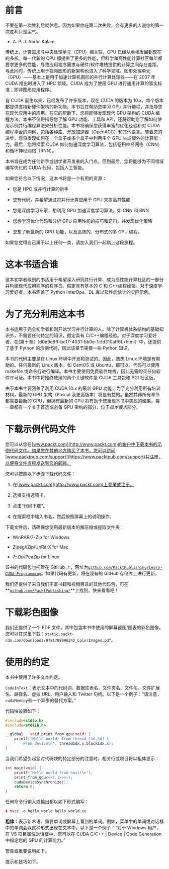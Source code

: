 # 前言

不要在第一次胜利后就休息。因为如果你在第二次失败，会有更多的人说你的第一次胜利只是运气。

- A. P. J. Abdul Kalam

传统上，计算需求与中央处理单元（CPU）相关联，CPU 已经从单核发展到现在的多核。每一代新的 CPU 都提供了更多的性能，但科学和高性能计算社区每年都要求更多的性能，导致应用程序需求与硬件/软件堆栈提供的计算之间存在差距。与此同时，传统上用于视频图形的新架构也进入了科学领域。图形处理单元（GPU）——基本上是用于加速计算机图形的并行计算处理器——在 2007 年 CUDA 推出时进入了 HPC 领域。CUDA 成为了使用 GPU 进行通用计算的事实标准；即非图形应用程序。

自 CUDA 诞生以来，已经发布了许多版本，现在 CUDA 的版本为 10.x。每个版本都提供支持新硬件架构的新功能。本书旨在帮助您学习 GPU 并行编程，并指导您在现代应用中的应用。在它的帮助下，您将能够发现现代 GPU 架构的 CUDA 编程方法。本书不仅将指导您了解 GPU 功能、工具和 API，还将帮助您了解如何使用示例并行编程算法来分析性能。本书将确保您获得丰富的优化经验和对 CUDA 编程平台的洞察，包括各种库、开放加速器（OpenACC）和其他语言。随着您的进步，您将发现如何在一个盒子或多个盒子中利用多个 GPU 生成额外的计算能力。最后，您将探索 CUDA 如何加速深度学习算法，包括卷积神经网络（CNN）和循环神经网络（RNN）。

本书旨在成为任何新手或初学者开发者的入门点。但到最后，您将能够为不同领域编写优化的 CUDA 代码，包括人工智能。

如果您符合以下情况，这本书将是一个有用的资源：

+   您是 HPC 或并行计算的新手

+   您有代码，并希望通过将并行计算应用于 GPU 来提高其性能

+   您是深度学习专家，想利用 GPU 加速深度学习算法，如 CNN 和 RNN

+   您想学习优化代码和分析 GPU 应用性能的技巧和窍门，并发现优化策略

+   您想了解最新的 GPU 功能，以及高效的、分布式的多 GPU 编程。

如果您觉得自己属于以上任何一类，请加入我们一起踏上这段旅程。

# 这本书适合谁

这本初学者级别的书适用于希望深入研究并行计算、成为高性能计算社区的一部分并构建现代应用程序的程序员。假定具有基本的 C 和 C++编程经验。对于深度学习爱好者，本书涵盖了 Python InterOps、DL 库以及性能估计的实际示例。

# 为了充分利用这本书

本书适用于完全初学者和刚开始学习并行计算的人。除了计算机体系结构的基础知识外，不需要任何特定的知识，假定具有 C/C++编程经验。对于深度学习爱好者，在[第十章]（d0e9e8ff-bc17-4031-bb0e-1cfd310aff6f.xhtml）中，还提供了基于 Python 的示例代码，因此该章节需要一些 Python 知识。

本书的代码主要是在 Linux 环境中开发和测试的。因此，熟悉 Linux 环境是有帮助的。任何最新的 Linux 版本，如 CentOS 或 Ubuntu，都可以。代码可以使用 makefile 或命令行进行编译。本书主要使用免费软件堆栈，因此无需购买任何软件许可证。本书中将始终使用的两个关键软件是 CUDA 工具包和 PGI 社区版。

由于本书主要涵盖了利用 CUDA 10.x 的最新 GPU 功能，为了充分利用所有培训材料，最新的 GPU 架构（Pascal 及更高版本）将是有益的。虽然并非所有章节都需要最新的 GPU，但拥有最新的 GPU 将有助于您重现本书中实现的结果。每一章都有一个关于首选或必备 GPU 架构的部分，位于*技术要求*部分。

# 下载示例代码文件

您可以从您在[www.packt.com](http://www.packt.com)的帐户中下载本书的示例代码文件。如果您在其他地方购买了本书，您可以访问[www.packtpub.com/support](https://www.packtpub.com/support)并注册，以便将文件直接发送到您的邮箱。

您可以按照以下步骤下载代码文件：

1.  在[www.packt.com](http://www.packt.com)上登录或注册。

1.  选择支持选项卡。

1.  点击“代码下载”。

1.  在搜索框中输入书名，然后按照屏幕上的说明操作。

下载文件后，请确保您使用最新版本的解压缩或提取文件夹：

+   WinRAR/7-Zip for Windows

+   Zipeg/iZip/UnRarX for Mac

+   7-Zip/PeaZip for Linux

该书的代码包也托管在 GitHub 上，网址为[`github.com/PacktPublishing/Learn-CUDA-Programming`](https://github.com/PacktPublishing/Learn-CUDA-Programming)。如果代码有更新，将在现有的 GitHub 存储库上进行更新。

我们还提供了来自我们丰富书籍和视频目录的其他代码包，可在**[`github.com/PacktPublishing/`](https://github.com/PacktPublishing/)**上找到。快来看看吧！

# 下载彩色图像

我们还提供了一个 PDF 文件，其中包含本书中使用的屏幕截图/图表的彩色图像。您可以在这里下载：`static.packt-cdn.com/downloads/9781788996242_ColorImages.pdf`。

# 使用的约定

本书中使用了许多文本约定。

`CodeInText`：表示文本中的代码词、数据库表名、文件夹名、文件名、文件扩展名、路径名、虚拟 URL、用户输入和 Twitter 句柄。以下是一个例子：“请注意，`cudaMemcpy`有一个异步的替代方案。”

代码块设置如下：

```cpp
#include<stdio.h>
#include<stdlib.h>

__global__ void print_from_gpu(void) {
    printf("Hello World! from thread [%d,%d] \
        From device\n", threadIdx.x,blockIdx.x);
}
```

当我们希望引起您对代码块的特定部分的注意时，相关行或项目将以粗体显示：

```cpp
int main(void) {
    printf("Hello World from host!\n");
    print_from_gpu<<<1,1>>>();
    cudaDeviceSynchronize();
    return 0;
}
```

任何命令行输入或输出都以如下形式编写：

```cpp
$ nvcc -o hello_world hello_world.cu
```

**粗体**：表示新术语、重要单词或屏幕上看到的单词。例如，菜单中的单词或对话框中的单词会以这种形式出现在文本中。以下是一个例子：“对于 Windows 用户，在 VS 项目属性对话框中，您可以在 CUDA C/C++ | Device | Code Generation 中指定您的 GPU 的计算能力。”

警告或重要说明如下。

提示和技巧如下。